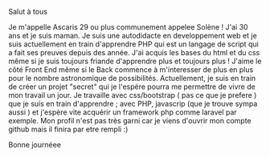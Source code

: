Salut à tous  

Je m'appelle Ascaris 29 ou plus communement appelee Solène  !
J'ai 30 ans et je suis maman.
Je suis une autodidacte en developpement web et je suis actuellement en train d'apprendre PHP qui est un langage de script qui a fait ses preuves depuis des année.
J'ai acquis les bases du html et du css même si je suis toujours friande d'apprendre plus et toujours plus ! 
J'aime le côté Front End même si le Back commence  à m'interesser de plus en plus pour le nombre astronomique de possibilités.
Actuellement, je suis en train de créer un projet "secret" qui je l'espère pourra me permettre de vivre de mon travail un jour.
Je travaille avec css/bootstrap ( pas ce que je prefere ) que je suis en train d'apprendre ; avec PHP, javascrip (que  je trouve sympa aussi ) et j'espère vite acquérir un framework php comme laravel par exemple.
Mon profil n'est pas très garni car je viens d'ouvrir mon compte github mais il finira par etre rempli :) 

Bonne journéee 
